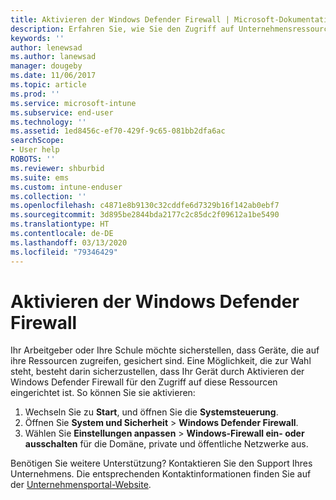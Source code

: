 ```yaml
---
title: Aktivieren der Windows Defender Firewall | Microsoft-Dokumentation
description: Erfahren Sie, wie Sie den Zugriff auf Unternehmensressourcen von Ihrem Windows 10-Gerät aus zulassen, indem Sie die Firewall aktivieren.
keywords: ''
author: lenewsad
ms.author: lanewsad
manager: dougeby
ms.date: 11/06/2017
ms.topic: article
ms.prod: ''
ms.service: microsoft-intune
ms.subservice: end-user
ms.technology: ''
ms.assetid: 1ed8456c-ef70-429f-9c65-081bb2dfa6ac
searchScope:
- User help
ROBOTS: ''
ms.reviewer: shburbid
ms.suite: ems
ms.custom: intune-enduser
ms.collection: ''
ms.openlocfilehash: c4871e8b9130c32cddfe6d7329b16f142ab0ebf7
ms.sourcegitcommit: 3d895be2844bda2177c2c85dc2f09612a1be5490
ms.translationtype: HT
ms.contentlocale: de-DE
ms.lasthandoff: 03/13/2020
ms.locfileid: "79346429"
---
```

# <a name="turn-on-your-windows-defender-firewall"></a>Aktivieren der Windows Defender Firewall

Ihr Arbeitgeber oder Ihre Schule möchte sicherstellen, dass Geräte, die auf ihre Ressourcen zugreifen, gesichert sind. Eine Möglichkeit, die zur Wahl steht, besteht darin sicherzustellen, dass Ihr Gerät durch Aktivieren der Windows Defender Firewall für den Zugriff auf diese Ressourcen eingerichtet ist. So können Sie sie aktivieren:

1. Wechseln Sie zu **Start**, und öffnen Sie die **Systemsteuerung**.
2. Öffnen Sie **System und Sicherheit** > **Windows Defender Firewall**.
3. Wählen Sie **Einstellungen anpassen** > **Windows-Firewall ein- oder ausschalten** für die Domäne, private und öffentliche Netzwerke aus.

Benötigen Sie weitere Unterstützung? Kontaktieren Sie den Support Ihres Unternehmens. Die entsprechenden Kontaktinformationen finden Sie auf der [Unternehmensportal-Website](https://go.microsoft.com/fwlink/?linkid=2010980).
